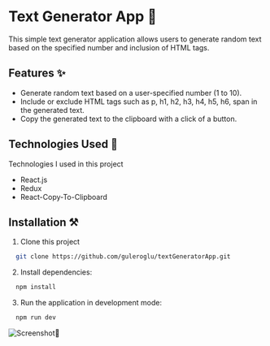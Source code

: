 # Text Generator App 📝

This simple text generator application allows users to generate random text based on the specified number and inclusion of HTML tags.




## Features ✨

- Generate random text based on a user-specified number (1 to 10).
- Include or exclude HTML tags such as p, h1, h2, h3, h4, h5, h6, span in the generated text.
- Copy the generated text to the clipboard with a click of a button.

  
## Technologies Used 🚀

Technologies I used in this project

- React.js
- Redux
- React-Copy-To-Clipboard




  
## Installation ⚒️

1. Clone this project

```bash
  git clone https://github.com/guleroglu/textGeneratorApp.git
```

2. Install dependencies:
```bash
  npm install
```

3. Run the application in development mode:

```bash
  npm run dev
```

  ![Screenshot📸](https://i.ibb.co/mX2ySdJ/Screenshot-2023-12-16-001523.png) 


